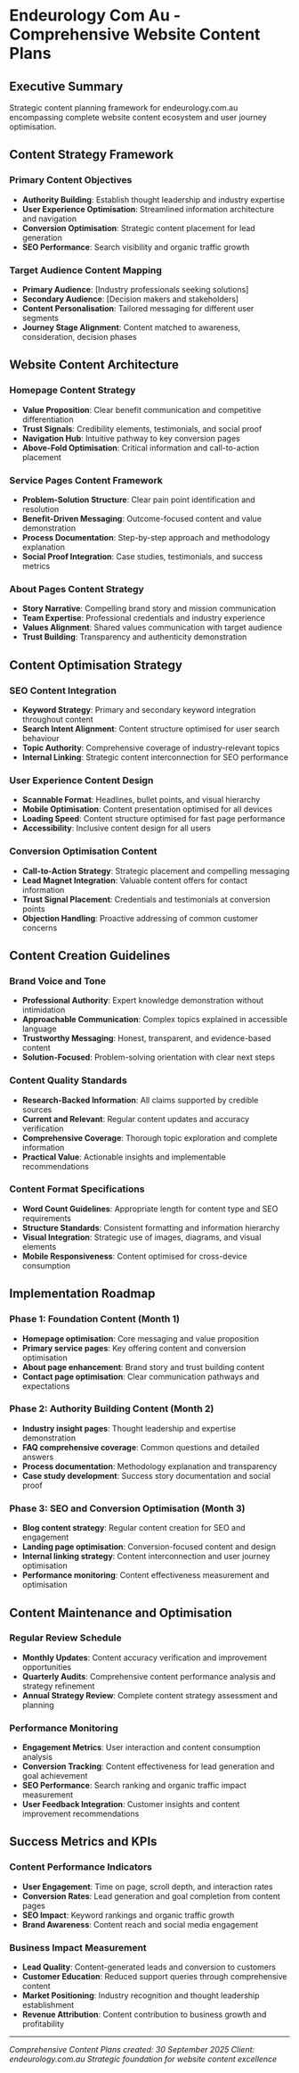 # Endeurology Com Au - Comprehensive Website Content Plans

## Executive Summary
Strategic content planning framework for endeurology.com.au encompassing complete website content ecosystem and user journey optimisation.

## Content Strategy Framework

### Primary Content Objectives
- **Authority Building**: Establish thought leadership and industry expertise
- **User Experience Optimisation**: Streamlined information architecture and navigation
- **Conversion Optimisation**: Strategic content placement for lead generation
- **SEO Performance**: Search visibility and organic traffic growth

### Target Audience Content Mapping
- **Primary Audience**: [Industry professionals seeking solutions]
- **Secondary Audience**: [Decision makers and stakeholders]
- **Content Personalisation**: Tailored messaging for different user segments
- **Journey Stage Alignment**: Content matched to awareness, consideration, decision phases

## Website Content Architecture

### Homepage Content Strategy
- **Value Proposition**: Clear benefit communication and competitive differentiation
- **Trust Signals**: Credibility elements, testimonials, and social proof
- **Navigation Hub**: Intuitive pathway to key conversion pages
- **Above-Fold Optimisation**: Critical information and call-to-action placement

### Service Pages Content Framework
- **Problem-Solution Structure**: Clear pain point identification and resolution
- **Benefit-Driven Messaging**: Outcome-focused content and value demonstration
- **Process Documentation**: Step-by-step approach and methodology explanation
- **Social Proof Integration**: Case studies, testimonials, and success metrics

### About Pages Content Strategy
- **Story Narrative**: Compelling brand story and mission communication
- **Team Expertise**: Professional credentials and industry experience
- **Values Alignment**: Shared values communication with target audience
- **Trust Building**: Transparency and authenticity demonstration

## Content Optimisation Strategy

### SEO Content Integration
- **Keyword Strategy**: Primary and secondary keyword integration throughout content
- **Search Intent Alignment**: Content structure optimised for user search behaviour
- **Topic Authority**: Comprehensive coverage of industry-relevant topics
- **Internal Linking**: Strategic content interconnection for SEO performance

### User Experience Content Design
- **Scannable Format**: Headlines, bullet points, and visual hierarchy
- **Mobile Optimisation**: Content presentation optimised for all devices
- **Loading Speed**: Content structure optimised for fast page performance
- **Accessibility**: Inclusive content design for all users

### Conversion Optimisation Content
- **Call-to-Action Strategy**: Strategic placement and compelling messaging
- **Lead Magnet Integration**: Valuable content offers for contact information
- **Trust Signal Placement**: Credentials and testimonials at conversion points
- **Objection Handling**: Proactive addressing of common customer concerns

## Content Creation Guidelines

### Brand Voice and Tone
- **Professional Authority**: Expert knowledge demonstration without intimidation
- **Approachable Communication**: Complex topics explained in accessible language
- **Trustworthy Messaging**: Honest, transparent, and evidence-based content
- **Solution-Focused**: Problem-solving orientation with clear next steps

### Content Quality Standards
- **Research-Backed Information**: All claims supported by credible sources
- **Current and Relevant**: Regular content updates and accuracy verification
- **Comprehensive Coverage**: Thorough topic exploration and complete information
- **Practical Value**: Actionable insights and implementable recommendations

### Content Format Specifications
- **Word Count Guidelines**: Appropriate length for content type and SEO requirements
- **Structure Standards**: Consistent formatting and information hierarchy
- **Visual Integration**: Strategic use of images, diagrams, and visual elements
- **Mobile Responsiveness**: Content optimised for cross-device consumption

## Implementation Roadmap

### Phase 1: Foundation Content (Month 1)
- **Homepage optimisation**: Core messaging and value proposition
- **Primary service pages**: Key offering content and conversion optimisation
- **About page enhancement**: Brand story and trust building content
- **Contact page optimisation**: Clear communication pathways and expectations

### Phase 2: Authority Building Content (Month 2)
- **Industry insight pages**: Thought leadership and expertise demonstration
- **FAQ comprehensive coverage**: Common questions and detailed answers
- **Process documentation**: Methodology explanation and transparency
- **Case study development**: Success story documentation and social proof

### Phase 3: SEO and Conversion Optimisation (Month 3)
- **Blog content strategy**: Regular content creation for SEO and engagement
- **Landing page optimisation**: Conversion-focused content and design
- **Internal linking strategy**: Content interconnection and user journey optimisation
- **Performance monitoring**: Content effectiveness measurement and optimisation

## Content Maintenance and Optimisation

### Regular Review Schedule
- **Monthly Updates**: Content accuracy verification and improvement opportunities
- **Quarterly Audits**: Comprehensive content performance analysis and strategy refinement
- **Annual Strategy Review**: Complete content strategy assessment and planning

### Performance Monitoring
- **Engagement Metrics**: User interaction and content consumption analysis
- **Conversion Tracking**: Content effectiveness for lead generation and goal achievement
- **SEO Performance**: Search ranking and organic traffic impact measurement
- **User Feedback Integration**: Customer insights and content improvement recommendations

## Success Metrics and KPIs

### Content Performance Indicators
- **User Engagement**: Time on page, scroll depth, and interaction rates
- **Conversion Rates**: Lead generation and goal completion from content pages
- **SEO Impact**: Keyword rankings and organic traffic growth
- **Brand Awareness**: Content reach and social media engagement

### Business Impact Measurement
- **Lead Quality**: Content-generated leads and conversion to customers
- **Customer Education**: Reduced support queries through comprehensive content
- **Market Positioning**: Industry recognition and thought leadership establishment
- **Revenue Attribution**: Content contribution to business growth and profitability

---
*Comprehensive Content Plans created: 30 September 2025*
*Client: endeurology.com.au*
*Strategic foundation for website content excellence*
